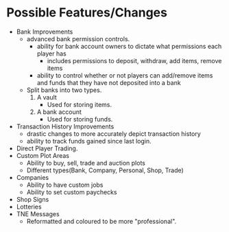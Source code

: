 Possible Features/Changes
=========================

- Bank Improvements
  - advanced bank permission controls.
    - ability for bank account owners to dictate what permissions
    each player has
      - includes permissions to deposit, withdraw, add items, remove items
    - ability to control whether or not players can add/remove items and funds
    that they have not deposited into a bank
  - Split banks into two types.
    1) A vault
       - Used for storing items.
    2) A bank account
       - Used for storing funds.
- Transaction History Improvements
  - drastic changes to more accurately depict transaction history
  - ability to track funds gained since last login.
- Direct Player Trading.
- Custom Plot Areas
  - Ability to buy, sell, trade and auction plots
  - Different types(Bank, Company, Personal, Shop, Trade) 
- Companies
  - Ability to have custom jobs
  - Ability to set custom paychecks
- Shop Signs
- Lotteries
- TNE Messages
  - Reformatted and coloured to be more "professional".